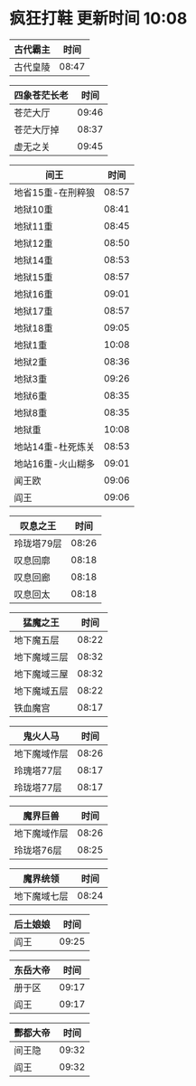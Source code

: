 # 疯狂打鞋 更新时间 10:08

| 古代霸主   | 时间    |
|--------|-------|
| 古代皇陵 | 08:47 |

| 四象苍茫长老   | 时间    |
|--------|-------|
| 苍茫大厅 | 09:46 |
| 苍茫大厅掉 | 08:37 |
| 虚无之关 | 09:45 |

| 间王   | 时间    |
|--------|-------|
| 地省15重-在刑粹狼 | 08:57 |
| 地狱10重 | 08:41 |
| 地狱11重 | 08:45 |
| 地狱12重 | 08:50 |
| 地狱14重 | 08:53 |
| 地狱15重 | 08:57 |
| 地狱16重 | 09:01 |
| 地狱17重 | 08:57 |
| 地狱18重 | 09:05 |
| 地狱1重 | 10:08 |
| 地狱2重 | 08:36 |
| 地狱3重 | 09:26 |
| 地狱6重 | 08:35 |
| 地狱8重 | 08:35 |
| 地狱重 | 10:08 |
| 地站14重-杜死炼关 | 08:53 |
| 地站16重-火山糊多 | 09:01 |
| 闻王欧 | 09:06 |
| 阎王 | 09:06 |

| 叹息之王   | 时间    |
|--------|-------|
| 玲珑塔79层 | 08:26 |
| 叹息回廓 | 08:18 |
| 叹息回廊 | 08:18 |
| 叹息回太 | 08:18 |

| 猛魔之王   | 时间    |
|--------|-------|
| 地下魔五层 | 08:22 |
| 地下魔域三层 | 08:32 |
| 地下魔域三屋 | 08:32 |
| 地下魔域五层 | 08:22 |
| 铁血魔宫 | 08:17 |

| 鬼火人马   | 时间    |
|--------|-------|
| 地下魔域作层 | 08:26 |
| 玲瑰塔77层 | 08:17 |
| 玲珑塔77层 | 08:17 |

| 魔界巨兽   | 时间    |
|--------|-------|
| 地下魔域作层 | 08:26 |
| 玲珑塔76层 | 08:25 |

| 魔界统领   | 时间    |
|--------|-------|
| 地下魔域七层 | 08:24 |

| 后土娘娘   | 时间    |
|--------|-------|
| 阎王 | 09:25 |

| 东岳大帝   | 时间    |
|--------|-------|
| 册于区 | 09:17 |
| 阎王 | 09:17 |

| 酆都大帝   | 时间    |
|--------|-------|
| 间王隐 | 09:32 |
| 阎王 | 09:32 |